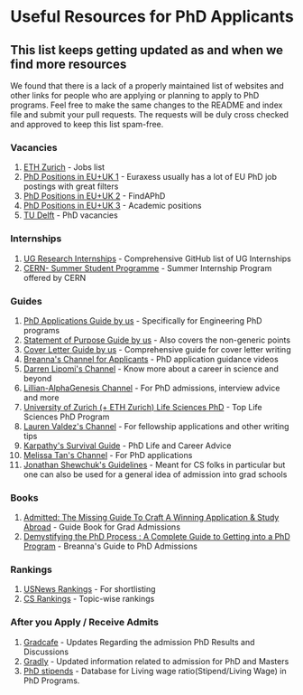 # Useful Resources for PhD Applicants

## This list keeps getting updated as and when we find more resources 

We found that there is a lack of a properly maintained list of websites and other links for people who are applying or planning to apply to PhD programs. Feel free to make the same changes to the README and index file and submit your pull requests. The requests will be duly cross checked and approved to keep this list spam-free.

### Vacancies
1. [ETH Zurich](https://jobs.ethz.ch/site/index) - Jobs list
2. [PhD Positions in EU+UK 1](https://euraxess.ec.europa.eu/) - Euraxess usually has a lot of EU PhD job postings with great filters
3. [PhD Positions in EU+UK 2](https://www.findaphd.com/) - FindAPhD 
4. [PhD Positions in EU+UK 3](https://academicpositions.com/) - Academic positions
5. [TU Delft](https://www.tudelft.nl/over-tu-delft/werken-bij-tu-delft/vacatures?searchCriteria[0][key]=LOV25&searchCriteria[0][values][]=11383&searchCriteria[1][key]=LOV27&searchCriteria[1][values][]=11422&searchCriteria[2][key]=Resultsperpage&searchCriteria[2][values][]=10) - PhD vacancies

### Internships
1. [UG Research Internships](https://github.com/himahuja/Research-Internships-for-Undergraduates) - Comprehensive GitHub list of UG Internships
2. [CERN- Summer Student Programme](https://home.cern/summer-student-programme) - Summer Internship Program offered by CERN

### Guides
1.  [PhD Applications Guide by us](https://medium.com/gradadm/engineering-phd-application-guide-a3877e84d891) - Specifically for Engineering PhD programs
2. [Statement of Purpose Guide by us](https://medium.com/gradadm/engineering-phd-application-guide-a3877e84d891) - Also covers the non-generic points
3. [Cover Letter Guide by us](https://medium.com/gradadm/engineering-phd-application-guide-a3877e84d891) - Comprehensive guide for cover letter writing
4. [Breanna's Channel for Applicants](https://www.youtube.com/channel/UCy4kcsF87VlPL-CauIsqlJg) - PhD application guidance videos
5. [Darren Lipomi's Channel](https://www.youtube.com/user/djlipomi) - Know more about a career in science and beyond
6. [Lillian-AlphaGenesis Channel](https://www.youtube.com/channel/UCBfyfPZR0Cc5b-nl5vO4fbw) - For PhD admissions, interview advice and more
7. [University of Zurich (+ ETH Zurich) Life Sciences PhD](https://www.lifescience-graduateschool.uzh.ch/en/about-LSZGS/phd-programs.html) - Top Life Sciences PhD Program
8. [Lauren Valdez's Channel](https://www.youtube.com/c/LaurenValdez) - For fellowship applications and other writing tips
9. [Karpathy's Survival Guide](http://karpathy.github.io/2016/09/07/phd/) - PhD Life and Career Advice
10. [Melissa Tan's Channel](https://www.youtube.com/channel/UCcPItx57t4SA2CCqi466yHw) - For PhD applications
11. [Jonathan Shewchuk's Guidelines](https://people.eecs.berkeley.edu/~jrs/apply.html) - Meant for CS folks in particular but one can also be used for a general idea of admission into grad schools

### Books
1. [Admitted: The Missing Guide To Craft A Winning Application & Study Abroad](https://www.amazon.in/Admitted-Missing-Winning-Application-Abroad/dp/8194135621) - Guide Book for Grad Admissions
2. [Demystifying the PhD Process : A Complete Guide to Getting into a PhD Program](https://www.amazon.in/Demystifying-PhD-Process-Complete-Getting-ebook/dp/B092TTLBCT/ref=sr_1_1?dchild=1&keywords=breanna+lam&qid=1628179742&s=books&sr=1-1) - Breanna's Guide to PhD Admissions

### Rankings
1. [USNews Rankings](https://www.usnews.com/best-graduate-schools/top-engineering-schools?int=top_nav_Engineering) - For shortlisting
2. [CS Rankings](http://csrankings.org/) - Topic-wise rankings

### After you Apply / Receive Admits
1. [Gradcafe](https://www.thegradcafe.com/) - Updates Regarding the admission PhD Results and Discussions
2. [Gradly](https://gradly.us/#) - Updated information related to admission for PhD and Masters
3. [PhD stipends](http://www.phdstipends.com/results) - Database for Living wage ratio(Stipend/Living Wage) in PhD Programs.
